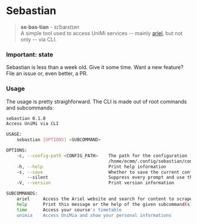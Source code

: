 # Sebastian 
> **se·bas·tian** - *sɪˈbæstɪən*  
> A simple tool used to access UniMi services -- mainly [ariel](https://ariel.unimi.it/), but not only -- via CLI.

### Important: state
Sebastian is less than a week old. Give it some time. Want a new feature? File
an issue or, even better, a PR.  

### Usage
The usage is pretty straighforward. The CLI is made out of root commands and
subcommands: 
``` bash
sebastian 0.1.0
Access UniMi via CLI

USAGE:
    sebastian [OPTIONS] <SUBCOMMAND>

OPTIONS:
    -c, --config-path <CONFIG_PATH>    The path for the configuration [default:
                                       /home/ecmm/.config/sebastian/config]
    -h, --help                         Print help information
    -s, --save                         Whether to save the current config or not
        --silent                       Suppress every prompt and use the default answer
    -V, --version                      Print version information

SUBCOMMANDS:
    ariel     Access the Ariel website and search for content to scrape
    help      Print this message or the help of the given subcommand(s)
    time      Access your course's timetable
    unimia    Access UniMia and show your personal informations
```

